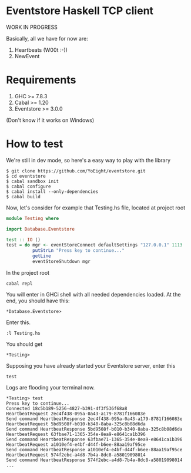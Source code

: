 Eventstore Haskell TCP client
=============================

WORK IN PROGRESS

Basically, all we have for now are:

  1. Heartbeats (W00t :-))
  2. NewEvent

Requirements
============
  1. GHC        >= 7.8.3
  2. Cabal      >= 1.20
  3. Eventstore >= 3.0.0

(Don't know if it works on Windows)

How to test
===========
We're still in dev mode, so here's a easy way to play with the library

```
$ git clone https://github.com/YoEight/eventstore.git
$ cd eventstore
$ cabal sandbox init
$ cabal configure
$ cabal install --only-dependencies
$ cabal build
```

Now, let's consider for example that Testing.hs file, located at project root

```haskell
module Testing where

import Database.Eventstore

test :: IO ()
test = do mgr <- eventStoreConnect defaultSettings "127.0.0.1" 1113
          putStrLn "Press key to continue..."
          getLine
          eventStoreShutdown mgr
```

In the project root

```
cabal repl
```

You will enter in GHCi shell with all needed dependencies loaded. At the end, you should have this:

```
*Database.Eventstore>
```

Enter this.

```
:l Testing.hs
```

You should get

```
*Testing>
```

Supposing you have already started your Eventstore server, enter this

```
test
```

Logs are flooding your terminal now.

```
*Testing> test
Press key to continue...
Connected 18c5b189-5256-4827-b391-4f3f536f68a8
HeartbeatRequest 2ec4f438-095a-0a43-a179-8781f166083e
Send command HeartbeatResponse 2ec4f438-095a-0a43-a179-8781f166083e
HeartbeatRequest 5bd9508f-b010-b340-8aba-325c8b08d6da
Send command HeartbeatResponse 5bd9508f-b010-b340-8aba-325c8b08d6da
HeartbeatRequest 63fbae71-1365-354e-8ea9-e8641ca1b396
Send command HeartbeatResponse 63fbae71-1365-354e-8ea9-e8641ca1b396
HeartbeatRequest a1010ef4-e4bf-d44f-b6ee-88aa19af95ce
Send command HeartbeatResponse a1010ef4-e4bf-d44f-b6ee-88aa19af95ce
HeartbeatRequest 574f2ebc-a4d8-7b4a-8dc8-a58019098014
Send command HeartbeatResponse 574f2ebc-a4d8-7b4a-8dc8-a58019098014
...
```